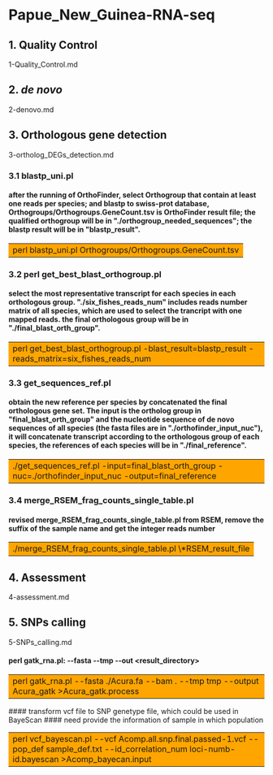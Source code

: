 # Papue_New_Guinea-RNA-seq    
  
## 1. Quality Control    
1-Quality_Control.md    
  
## 2. _de novo_    
2-denovo.md    
  
## 3. Orthologous gene detection    
3-ortholog_DEGs_detection.md  
### 3.1 blastp_uni.pl  
#### after the running of OrthoFinder, select Orthogroup that contain at least one reads per species; and blastp to swiss-prot database, Orthogroups/Orthogroups.GeneCount.tsv is OrthoFinder result file; the qualified orthogroup will be in "./orthogroup_needed_sequences"; the blastp result will be in "blastp_result".    
<table><tr><td bgcolor=orange>perl blastp_uni.pl Orthogroups/Orthogroups.GeneCount.tsv</td></tr></table>    
  
### 3.2 perl get_best_blast_orthogroup.pl  
#### select the most representative transcript for each species in each orthologous group. "./six_fishes_reads_num" includes reads number matrix of all species, which are used to select the trancript with one mapped reads. the final orthologous group will be in "./final_blast_orth_group".    
<table><tr><td bgcolor=orange>perl get_best_blast_orthogroup.pl -blast_result=blastp_result -reads_matrix=six_fishes_reads_num</td></tr></table>    
  
### 3.3 get_sequences_ref.pl  
#### obtain the new reference per species by concatenated the final orthologous gene set. The input is the ortholog group in "final_blast_orth_group" and the nucleotide sequence of de novo sequences of all species (the fasta files are in "./orthofinder_input_nuc"), it will concatenate transcript according to the orthologous group of each species, the references of each species will be in "./final_reference".      
<table><tr><td bgcolor=orange>./get_sequences_ref.pl -input=final_blast_orth_group -nuc=./orthofinder_input_nuc -output=final_reference</td></tr></table>    
  
### 3.4 merge_RSEM_frag_counts_single_table.pl  
#### revised merge_RSEM_frag_counts_single_table.pl from RSEM, remove the suffix of the sample name and get the integer reads number  
<table><tr><td bgcolor=orange>./merge_RSEM_frag_counts_single_table.pl \*RSEM_result_file </td></tr></table>     
  
## 4. Assessment  
4-assessment.md  
  
## 5. SNPs calling  
5-SNPs_calling.md  
#### perl gatk_rna.pl: --fasta <reference fasta file> --tmp <buffer memory space of GATK> --out <result_directory>  
<table><tr><td bgcolor=orange>perl gatk_rna.pl --fasta ./Acura.fa --bam . --tmp tmp --output Acura_gatk >Acura_gatk.process</td></tr></table>    
#### transform vcf file to SNP genetype file, which could be used in BayeScan    
#### need provide the information of sample in which population    
<table><tr><td bgcolor=orange>perl vcf_bayescan.pl --vcf Acomp.all.snp.final.passed-1.vcf --pop_def sample_def.txt --id_correlation_num  loci-numb-id.bayescan >Acomp_bayecan.input</td></tr></table>    
